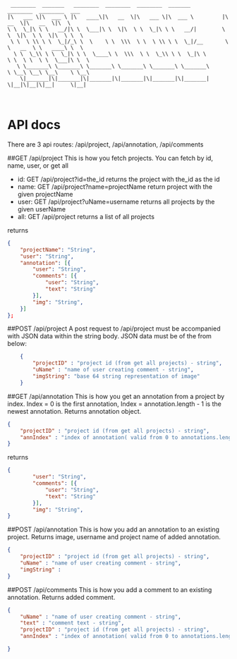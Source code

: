 ```
 ________  _______   ________  ________  ________  _______           ________  ________  ___     
|\   ___ \|\  ___ \ |\   ____\|\   __  \|\   ___ \|\  ___ \         |\   __  \|\   __  \|\  \    
\ \  \_|\ \ \   __/|\ \  \___|\ \  \|\  \ \  \_|\ \ \   __/|        \ \  \|\  \ \  \|\  \ \  \   
 \ \  \ \\ \ \  \_|/_\ \  \    \ \  \\\  \ \  \ \\ \ \  \_|/__       \ \   __  \ \   ____\ \  \  
  \ \  \_\\ \ \  \_|\ \ \  \____\ \  \\\  \ \  \_\\ \ \  \_|\ \       \ \  \ \  \ \  \___|\ \  \ 
   \ \_______\ \_______\ \_______\ \_______\ \_______\ \_______\       \ \__\ \__\ \__\    \ \__\
    \|_______|\|_______|\|_______|\|_______|\|_______|\|_______|        \|__|\|__|\|__|     \|__|
                                                                                                 
                                                                                                                                                 
```
# API docs

There are 3 api routes: /api/project, /api/annotation, /api/comments

##GET /api/project
This is how you fetch projects. You can fetch by id, name, user, or get all

- id: GET /api/project?id=the_id
    returns the project with the_id as the id
- name: GET /api/project?name=projectName
    return project with the given projectName
- user: GET /api/project?uName=username
    returns all projects by the given userName
- all: GET /api/project
    returns a list of all projects

returns 

```json
{
    "projectName": "String",
    "user": "String",
    "annotation": [{
        "user": "String",
        "comments": [{
            "user": "String",
            "text": "String"
        }],
        "img": "String",
	}]
};
```



##POST /api/project
A post request to /api/project must be accompanied with JSON data within the string body. JSON data must be of the from below:
```json
    {
        "projectID" : "project id (from get all projects) - string",
        "uName" : "name of user creating comment - string",
        "imgString": "base 64 string representation of image"
    }
```
##GET /api/annotation
This is how you get an annotation from a project by index. Index = 0 is the first annotation, Index = annotation.length - 1 is the newest annotation. Returns annotation object.
```json
{
	"projectID" : "project id (from get all projects) - string",
	"annIndex" : "index of annotation( valid from 0 to annotations.length - 1) - number"
}
```
returns
```json
{
        "user": "String",
        "comments": [{
            "user": "String",
            "text": "String"
        }],
        "img": "String",
}
```
##POST /api/annotation
This is how you add an annotation to an existing project. Returns image, username and project name of added annotation.
```json
{
	"projectID" : "project id (from get all projects) - string",
	"uName" : "name of user creating comment - string",
	"imgString" :
}
```

##POST /api/comments
This is how you add a comment to an existing annotation. Returns added comment.
```json
{
	"uName" : "name of user creating comment - string",
    "text" : "comment text - string",
    "projectID" : "project id (from get all projects) - string",
    "annIndex" : "index of annotation( valid from 0 to annotations.length - 1) - number"

}
```
